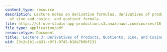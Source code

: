 ```yaml
---
content_type: resource
description: Lecture notes on derivative formulas, derivatives of products, derivative
  of sine and cosine. and quotient formula.
file: https://ol-ocw-studio-app-production.s3.amazonaws.com/courses/18-01-single-variable-calculus-fall-2006/23c2c1b1ab31c9f10745b18e7b0bf131_lec3.pdf
file_type: application/pdf
resourcetype: Document
title: 'Lecture 3: Derivatives of Products, Quotients, Sine, and Cosine'
uid: 23c2c1b1-ab31-c9f1-0745-b18e7b0bf131
---
```

